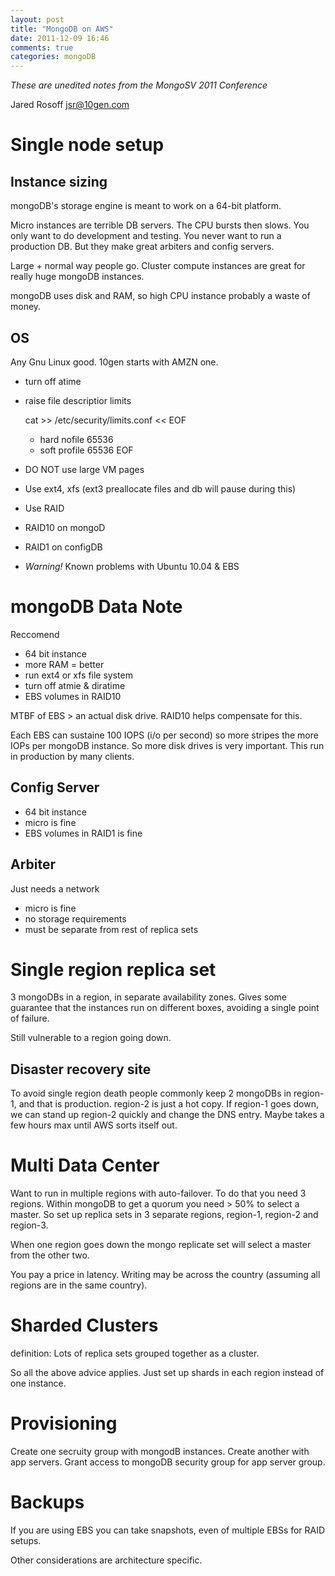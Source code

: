 ```yaml
---
layout: post
title: "MongoDB on AWS"
date: 2011-12-09 16:46
comments: true
categories: mongoDB
---
```


*These are unedited notes from the MongoSV 2011 Conference*

Jared Rosoff
jsr@10gen.com

# Single node setup

## Instance sizing

mongoDB's storage engine is meant to work on a 64-bit platform.

Micro instances are terrible DB servers. The CPU bursts then slows. You only want to do development and testing. You never want to run a production DB. But they make great arbiters and config servers.

Large + normal way people go. Cluster compute instances are great for really huge mongoDB instances.

mongoDB uses disk and RAM, so high CPU instance probably a waste of money.

## OS

Any Gnu Linux good. 10gen starts with AMZN one.

-  turn off atime
-  raise file descriptior limits

   cat >> /etc/security/limits.conf << EOF
   * hard nofile 65536
   * soft profile 65536
   EOF
   
-  DO NOT use large VM pages
-  Use ext4, xfs (ext3 preallocate files and db will pause during this)
-  Use RAID
  -  RAID10 on mongoD
  -  RAID1 on configDB
-  *Warning!* Known problems with Ubuntu 10.04 & EBS

# mongoDB Data Note

Reccomend

-  64 bit instance
-  more RAM = better
-  run ext4 or xfs file system
-  turn off atmie & diratime
-  EBS volumes in RAID10

MTBF of EBS > an actual disk drive. RAID10 helps compensate for this.

Each EBS can sustaine 100 IOPS (i/o per second) so more stripes the more IOPs per mongoDB instance. So more disk drives is very important. This run in production by many clients.

## Config Server

-  64 bit instance
  -  micro is fine
-  EBS volumes in RAID1 is fine

## Arbiter

Just needs a network

-  micro is fine
-  no storage requirements
-  must be separate from rest of replica sets

# Single region replica set

3 mongoDBs in a region, in separate availability zones. Gives some guarantee that the instances run on different boxes, avoiding a single point of failure.

Still vulnerable to a region going down.

## Disaster recovery site

To avoid single region death people commonly keep 2 mongoDBs in region-1, and that is production. region-2 is just a hot copy. If region-1 goes down, we can stand up region-2 quickly and change the DNS entry. Maybe takes a few hours max until AWS sorts itself out.

# Multi Data Center

Want to run in multiple regions with auto-failover. To do that you need 3 regions. Within mongoDB to get a quorum you need > 50% to select a master. So set up replica sets in 3 separate regions, region-1, region-2 and region-3. 

When one region goes down the mongo replicate set will select a master from the other two.

You pay a price in latency. Writing may be across the country (assuming all regions are in the same country).

# Sharded Clusters

definition: Lots of replica sets grouped together as a cluster.

So all the above advice applies. Just set up shards in each region instead of one instance.

# Provisioning

Create one secruity group with mongodB instances. Create another with app servers. Grant access to mongoDB security group for app server group.


# Backups

If you are using EBS you can take snapshots, even of multiple EBSs for RAID setups.

Other considerations are architecture specific.

